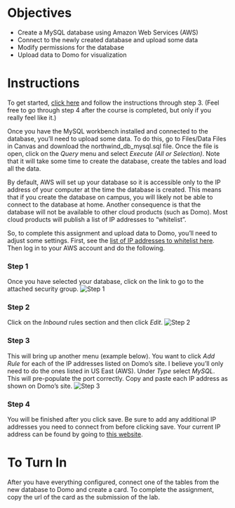 Objectives
==========

-   Create a MySQL database using Amazon Web Services (AWS)
-   Connect to the newly created database and upload some data
-   Modify permissions for the database
-   Upload data to Domo for visualization

Instructions
============

To get started, [click
here](https://aws.amazon.com/getting-started/tutorials/create-mysql-db/)
and follow the instructions through step 3. (Feel free to go through
step 4 after the course is completed, but only if you really feel like
it.)

Once you have the MySQL workbench installed and connected to the
database, you’ll need to upload some data. To do this, go to Files/Data
Files in Canvas and download the northwind\_db\_mysql.sql file. Once the
file is open, click on the *Query* menu and select *Execute (All or
Selection)*. Note that it will take some time to create the database,
create the tables and load all the data.

By default, AWS will set up your database so it is accessible only to
the IP address of your computer at the time the database is created.
This means that if you create the database on campus, you will likely
not be able to connect to the database at home. Another consequence is
that the database will not be available to other cloud products (such as
Domo). Most cloud products will publish a list of IP addresses to
“whitelist”.

So, to complete this assignment and upload data to Domo, you’ll need to
adjust some settings. First, see the [list of IP addresses to whitelist
here](https://knowledge.domo.com/Connect/Connecting_to_Data_with_Connectors/General_Guide_to_Connecting_with_Connectors/Whitelisting_IP_Addresses_for_Connectors).
Then log in to your AWS account and do the following.

### Step 1

Once you have selected your database, click on the link to go to the
attached security group. ![Step
1](https://github.com/is6481/lab7/security_step01.png)

### Step 2

Click on the *Inbound* rules section and then click *Edit*. ![Step
2](/Users/jeremymorris/utah_teaching/is6481/lab7/security_step02.png)

### Step 3

This will bring up another menu (example below). You want to click *Add
Rule* for each of the IP addresses listed on Domo’s site. I believe
you’ll only need to do the ones listed in US East (AWS). Under *Type*
select *MySQL*. This will pre-populate the port correctly. Copy and
paste each IP address as shown on Domo’s site. ![Step
3](/Users/jeremymorris/utah_teaching/is6481/lab7/security_step03.png)

### Step 4

You will be finished after you click save. Be sure to add any additional
IP addresses you need to connect from before clicking save. Your current
IP address can be found by going to [this
website](https://www.whatismyip.com/).

To Turn In
==========

After you have everything configured, connect one of the tables from the
new database to Domo and create a card. To complete the assignment, copy
the url of the card as the submission of the lab.

